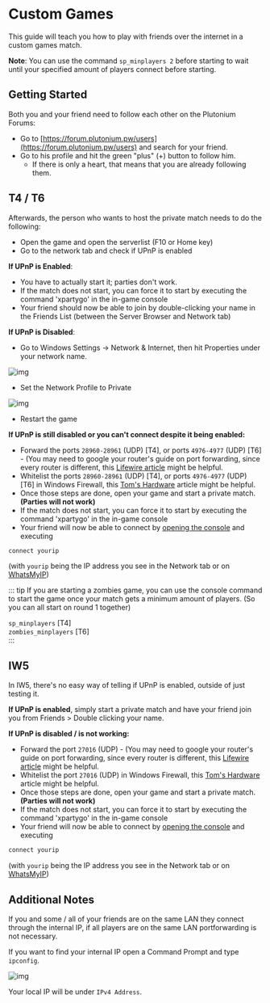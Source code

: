 # Custom Games

This guide will teach you how to play with friends over the internet in a custom games match.

**Note**: You can use the command `sp_minplayers 2` before starting to wait until your specified amount of players connect before starting.

## Getting Started

Both you and your friend need to follow each other on the Plutonium Forums:
- Go to [https://forum.plutonium.pw/users](https://forum.plutonium.pw/users) and search for your friend.
- Go to his profile and hit the green "plus" (+) button to follow him. 
    - If there is only a heart, that means that you are already following them.
	
## T4 / T6

Afterwards, the person who wants to host the private match needs to do the following:
- Open the game and open the serverlist (F10 or Home key)
- Go to the network tab and check if UPnP is enabled

**If UPnP is Enabled**:
   - You have to actually start it; parties don't work. 
   - If the match does not start, you can force it to start by executing the command 'xpartygo' in the in-game console
- Your friend should now be able to join by double-clicking your name in the Friends List (between the Server Browser and Network tab)

**If UPnP is Disabled**:
- Go to Windows Settings -> Network & Internet, then hit Properties under your network name.

![img](https://i.imgur.com/PnaSif4.png)

- Set the Network Profile to Private

![img](https://i.imgur.com/hC6G8QN.png)

- Restart the game

**If UPnP is still disabled or you can't connect despite it being enabled:**

- Forward the ports `28960-28961` (UDP) [T4], or ports `4976-4977` (UDP) [T6] - (You may need to google your router's guide on port forwarding, since every router is different, this [Lifewire article](https://www.lifewire.com/how-to-port-forward-4163829) might be helpful.
- Whitelist the ports `28960-28961` (UDP) [T4], or ports `4976-4977` (UDP) [T6] in Windows Firewall, this [Tom's Hardware](https://www.tomshardware.com/news/how-to-open-firewall-ports-in-windows-10,36451.html) article might be helpful.
- Once those steps are done, open your game and start a private match. **(Parties will not work)**
- If the match does not start, you can force it to start by executing the command 'xpartygo' in the in-game console
- Your friend will now be able to connect by [opening the console](opening-console) and executing

```cs
connect yourip
```

(with `yourip` being the IP address you see in the Network tab or on [WhatsMyIP](https://whatsmyip.com/))

::: tip
If you are starting a zombies game, you can use the console command to start the game once your match gets a minimum amount of players. (So you can all start on round 1 together)

`sp_minplayers` [T4]  
`zombies_minplayers` [T6]  
:::

## IW5

In IW5, there's no easy way of telling if UPnP is enabled, outside of just testing it.

**If UPnP is enabled**, simply start a private match and have your friend join you from Friends > Double clicking your name.

**If UPnP is disabled / is not working:**

- Forward the port `27016` (UDP) - (You may need to google your router's guide on port forwarding, since every router is different, this [Lifewire article](https://www.lifewire.com/how-to-port-forward-4163829) might be helpful.
- Whitelist the port `27016` (UDP) in Windows Firewall, this [Tom's Hardware](https://www.tomshardware.com/news/how-to-open-firewall-ports-in-windows-10,36451.html) article might be helpful.
- Once those steps are done, open your game and start a private match. **(Parties will not work)**
- If the match does not start, you can force it to start by executing the command 'xpartygo' in the in-game console
- Your friend will now be able to connect by [opening the console](opening-console) and executing

```cs
connect yourip
```

(with `yourip` being the IP address you see in the Network tab or on [WhatsMyIP](https://whatsmyip.com/))

## Additional Notes

If you and some / all of your friends are on the same LAN they connect through the internal IP, if all players are on the same LAN portforwarding is not necessary.

If you want to find your internal IP open a Command Prompt and type `ipconfig`.

![img](https://i.imgur.com/gUXeTOE.png)

Your local IP will be under `IPv4 Address`.